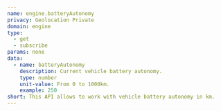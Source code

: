 ```yaml
---
name: engine.batteryAutonomy
privacy: Geolocation Private
domain: engine
type:
  - get
  - subscribe
params: none
data:
  - name: batteryAutonomy
    description: Current vehicle battery autonomy.
    type: number
    unit-value: From 0 to 1000km.
    example: 250
short: This API allows to work with vehicle battery autonomy in km.
---
```


